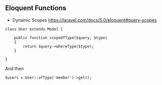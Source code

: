 ## Eloquent Functions

- Dynamic Scopes
https://laravel.com/docs/5.0/eloquent#query-scopes
```
class User extends Model {

    public function scopeOfType($query, $type)
    {
        return $query->whereType($type);
    }

}
```

And then
```
$users = User::ofType('member')->get();
```